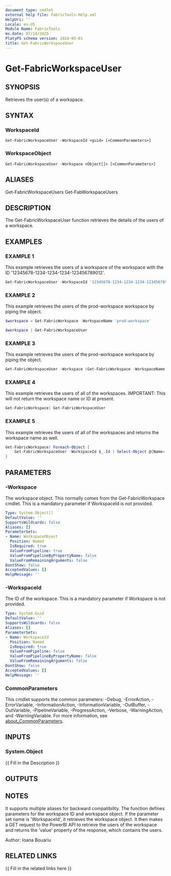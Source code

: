 ```yaml
---
document type: cmdlet
external help file: FabricTools-Help.xml
HelpUri: ''
Locale: en-US
Module Name: FabricTools
ms.date: 07/14/2025
PlatyPS schema version: 2024-05-01
title: Get-FabricWorkspaceUser
---
```


# Get-FabricWorkspaceUser

## SYNOPSIS

Retrieves the user(s) of a workspace.

## SYNTAX

### WorkspaceId

```
Get-FabricWorkspaceUser -WorkspaceId <guid> [<CommonParameters>]
```

### WorkspaceObject

```
Get-FabricWorkspaceUser -Workspace <Object[]> [<CommonParameters>]
```

## ALIASES

Get-FabricWorkspaceUsers Get-FabWorkspaceUsers

## DESCRIPTION

The Get-FabricWorkspaceUser function retrieves the details of the users of a workspace.

## EXAMPLES

### EXAMPLE 1

This example retrieves the users of a workspace of the workspace with the ID '12345678-1234-1234-1234-123456789012'.

```powershell
Get-FabricWorkspaceUser -WorkspaceId '12345678-1234-1234-1234-123456789012
```

### EXAMPLE 2

This example retrieves the users of the prod-workspace workspace by piping the object.

```powershell
$workspace = Get-FabricWorkspace -WorkspaceName 'prod-workspace'

$workspace | Get-FabricWorkspaceUser
```

### EXAMPLE 3

This example retrieves the users of the prod-workspace workspace by piping the object.

```powershell
Get-FabricWorkspaceUser -Workspace (Get-FabricWorkspace -WorkspaceName 'prod-workspace')
```

### EXAMPLE 4

This example retrieves the users of all of the workspaces. IMPORTANT: This will not return the workspace name or ID at present.

```powershell
Get-FabricWorkspace| Get-FabricWorkspaceUser
```

### EXAMPLE 5

This example retrieves the users of all of the workspaces and returns the workspace name as well.

```powershell
Get-FabricWorkspace| Foreach-Object {
    Get-FabricWorkspaceUser -WorkspaceId $_.Id | Select-Object @{Name='WorkspaceName';Expression={$_.displayName;}}, *
}
```

## PARAMETERS

### -Workspace

The workspace object.
This normally comes from the Get-FabricWorkspace cmdlet.
This is a mandatory parameter if WorkspaceId is not provided.

```yaml
Type: System.Object[]
DefaultValue: ''
SupportsWildcards: false
Aliases: []
ParameterSets:
- Name: WorkspaceObject
  Position: Named
  IsRequired: true
  ValueFromPipeline: true
  ValueFromPipelineByPropertyName: false
  ValueFromRemainingArguments: false
DontShow: false
AcceptedValues: []
HelpMessage: ''
```

### -WorkspaceId

The ID of the workspace.
This is a mandatory parameter if Workspace is not provided.

```yaml
Type: System.Guid
DefaultValue: ''
SupportsWildcards: false
Aliases: []
ParameterSets:
- Name: WorkspaceId
  Position: Named
  IsRequired: true
  ValueFromPipeline: false
  ValueFromPipelineByPropertyName: false
  ValueFromRemainingArguments: false
DontShow: false
AcceptedValues: []
HelpMessage: ''
```

### CommonParameters

This cmdlet supports the common parameters: -Debug, -ErrorAction, -ErrorVariable,
-InformationAction, -InformationVariable, -OutBuffer, -OutVariable, -PipelineVariable,
-ProgressAction, -Verbose, -WarningAction, and -WarningVariable. For more information, see
[about_CommonParameters](https://go.microsoft.com/fwlink/?LinkID=113216).

## INPUTS

### System.Object

{{ Fill in the Description }}

## OUTPUTS

## NOTES

It supports multiple aliases for backward compatibility.
The function defines parameters for the workspace ID and workspace object.
If the parameter set name is 'WorkspaceId', it retrieves the workspace object.
It then makes a GET request to the PowerBI API to retrieve the users of the workspace and returns the 'value' property of the response, which contains the users.

Author: Ioana Bouariu

## RELATED LINKS

{{ Fill in the related links here }}

